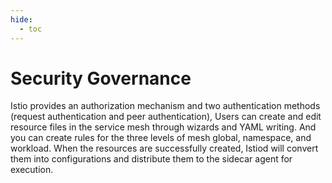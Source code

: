 ```yaml
---
hide:
  - toc
---
```


# Security Governance

Istio provides an authorization mechanism and two authentication methods (request authentication and peer authentication),
Users can create and edit resource files in the service mesh through wizards and YAML writing.
And you can create rules for the three levels of mesh global, namespace, and workload. When the resources are successfully created, Istiod will convert them into configurations and distribute them to the sidecar agent for execution.


